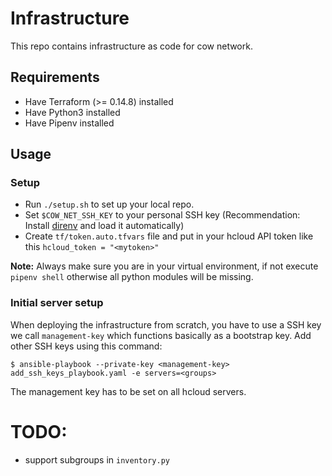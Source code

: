 Infrastructure
==============

This repo contains infrastructure as code for cow network.

Requirements
------------

* Have Terraform (>= 0.14.8) installed
* Have Python3 installed
* Have Pipenv installed

Usage
-----

### Setup

* Run `./setup.sh` to set up your local repo. 
* Set `$COW_NET_SSH_KEY` to your personal SSH key (Recommendation: Install [direnv](https://direnv.net/) and load it automatically)
* Create `tf/token.auto.tfvars` file and put in your hcloud API token like this `hcloud_token = "<mytoken>"`

**Note:** Always make sure you are in your virtual environment, if not execute `pipenv shell` otherwise all python modules will be missing.

### Initial server setup

When deploying the infrastructure from scratch, you have to use a SSH key we call `management-key` which functions basically as a bootstrap key. Add other SSH keys using this command:

```
$ ansible-playbook --private-key <management-key> add_ssh_keys_playbook.yaml -e servers=<groups>
```

The management key has to be set on all hcloud servers.

# TODO:
* support subgroups in `inventory.py`
